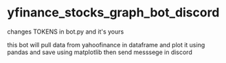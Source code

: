 # yfinance_stocks_graph_bot_discord
changes TOKENS in bot.py and it's yours

this bot will pull data from yahoofinance in dataframe and plot it using pandas and save using matplotlib
then send messsege in discord
